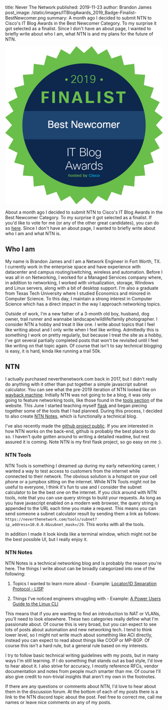 title: Never The Network
published: 2019-11-23
author: Brandon James
post_image: /static/images/ITBlogAwards_2019_Badge-Finalist-BestNewcomer.png
summary: A month ago I decided to submit NTN to Cisco's IT Blog Awards in the Best Newcomer Category. To my surprise it got selected as a finalist. Since I don't have an about page, I wanted to briefly write about who I am, what NTN is and my plans for the future of NTN. 

[![Finalist](/static/images/ITBlogAwards_2019_Badge-Finalist-BestNewcomer.png "Finalist")](https://www.ciscofeedback.vovici.com/se/705E3ECD18791A68)

About a month ago I decided to submit NTN to Cisco's IT Blog Awards in the Best Newcomer Category. To my surprise it got selected as a finalist. If you'd like to vote for me (or any of the other great candidates), you can do so [here](https://www.ciscofeedback.vovici.com/se/705E3ECD18791A68). Since I don't have an about page, I wanted to briefly write about who I am and what NTN is. 

## Who I am
My name is Brandon James and I am a Network Engineer in Fort Worth, TX. I currently work in the enterprise space and have experience with datacenter and campus routing/switching, wireless and automation. Before I was all in on Networking, I worked for a Managed Services company where, in addition to networking, I worked with virtualization, storage, Windows and Linux servers, along with a bit of desktop support. I'm also a graduate from Texas Tech University where I studied Economics and minored in Computer Science. To this day, I maintain a strong interest in Computer Science which has a direct impact in the way I approach networking topics.

Outside of work, I'm a new father of a 3-month old boy, husband, dog owner, trail runner and wannabe landscape/wildlife/family photographer. I consider NTN a hobby and treat it like one. I write about topics that I feel like writing about and I only write when I feel like writing. Admittedly this is something I work on pretty regularly, but because I treat the site as a hobby, I've got several partially completed posts that won't be revisited until I feel like writing on that topic again. Of course that isn't to say technical blogging is easy, it is hard, kinda like running a trail 50k. 

## NTN

I actually purchased neverthenetwork.com back in 2017, but I didn't really do anything with it other than put together a simple javascript subnet calculator. You can see what the pre-2019 iteration of NTN looked like on [wayback machine](https://web.archive.org/web/20180815153506/https://neverthenetwork.com/). Initially NTN was not going to be a blog, it was only going to feature networking tools, like those found in the [tools section](https://neverthenetwork.com/tools) of the website. This June I started teaching myself [flask](https://palletsprojects.com/p/flask/) and began piecing together some of the tools that I had planned. During this process, I decided to also create [NTN Notes](https://neverthenetwork.com/notes), which is functionally a technical blog. 

I've also recently made the [github project public](https://github.com/bjames/neverthenetwork). If you are interested in how NTN works on the back-end, github is probably the best place to do so. I haven't quite gotten around to writing a detailed readme, but rest assured it is coming. Note NTN is my first flask project, so go easy on me :). 

### NTN Tools
NTN Tools is something I dreamed up during my early networking career, I wanted a way to test access to customers from the internet while connected to their network. The obvious solution is a hotspot on your cell phone or a jumpbox sitting on the internet. While NTN Tools might not be useful to everyone, I think it's fun to use and I consider the subnet calculator to be the best one on the internet. If you click around with NTN tools, note that you can use query strings to build your requests. As long as you have javascript enabled on a modern web browser, the query string is appended to the URL each time you make a request. This means you can send someone a subnet calculator result by sending them a link as follows: `https://neverthenetwork.com/tools/subnet?ip_address=10.0.0.0&subnet_mask=/29`. This works with all the tools. 

In addition I made it look kinda like a terminal window, which might not be the best possible UI, but I really enjoy it.

### NTN Notes
NTN Notes is a technical networking blog and is probably the reason you're here. The things I write about can be broadly categorized into one of the following:

1) Topics I wanted to learn more about - Example: [Locator/ID Separation Protocol - LISP](https://neverthenetwork.com/notes/lisp/)

2) Things I've noticed engineers struggling with - Example: [A Power Users Guide to the Linux CLI](https://neverthenetwork.com/notes/linux_cli/)

This means that if you are wanting to find an introduction to NAT or VLANs, you'll need to look elsewhere. These two categories really define what I'm passionate about. Of course this is very broad, but you can expect to see lots of posts about automation and new networking tech. I tend to think lower level, so I might not write much about something like ACI directly, instead you can expect to read about things like COOP or MP-BGP. Of course this isn't a hard rule, but a general rule based on my interests.

I try to follow basic technical writing guidelines with my posts, but in many ways I'm still learning. If I do something that stands out as bad style, I'd love to hear about it. I also strive for accuracy, I mostly reference RFCs, vendor documentation and notes from people much smarter than me. Of course I'll also give credit to non-trivial insights that aren't my own in the footnotes. 

If there are any questions or comments about NTN, I'd love to hear about them in the discussion forum. At the bottom of each of my posts there is a link to the NTN discord topic about the post. Feel free to correct me, call me names or leave nice comments on any of my posts.

